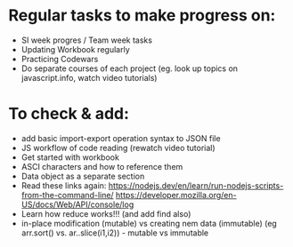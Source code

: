 # Regular tasks to make progress on:

- SI week progres / Team week tasks
- Updating Workbook regularly
- Practicing Codewars
- Do separate courses of each project (eg. look up topics on javascript.info, watch video tutorials)

# To check & add:

- add basic import-export operation syntax to JSON file
- JS workflow of code reading (rewatch video tutorial)
- Get started with workbook
- ASCI characters and how to reference them
- Data object as a separate section
- Read these links again:
    https://nodejs.dev/en/learn/run-nodejs-scripts-from-the-command-line/
    https://developer.mozilla.org/en-US/docs/Web/API/console/log
- Learn how reduce works!!! (and add find also)
- in-place modification (mutable) vs creating nem data (immutable) (eg arr.sort() vs. ar..slice(i1,i2)) - mutable vs immutable